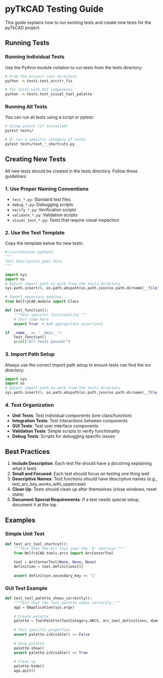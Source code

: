 # pyTkCAD Testing Guide

This guide explains how to run existing tests and create new tests for the pyTkCAD project.

## Running Tests

### Running Individual Tests

Use the Python module notation to run tests from the tests directory:

```bash
# From the project root directory
python -m tests.test_arcctr_fix

# For tests with GUI components
python -m tests.test_visual_tool_palette
```

### Running All Tests

You can run all tests using a script or pytest:

```bash
# Using pytest (if installed)
pytest tests/

# Or run a specific category of tests
pytest tests/test_*_shortcuts.py
```

## Creating New Tests

All new tests should be created in the tests directory. Follow these guidelines:

### 1. Use Proper Naming Conventions

- `test_*.py`: Standard test files
- `debug_*.py`: Debugging scripts
- `verify_*.py`: Verification scripts
- `validate_*.py`: Validation scripts
- `visual_test_*.py`: Tests that require visual inspection

### 2. Use the Test Template

Copy the template below for new tests:

```python
#!/usr/bin/env python3
"""
Test description goes here.
"""

import sys
import os
# Adjust import path to work from the tests directory
sys.path.insert(0, os.path.abspath(os.path.join(os.path.dirname(__file__), '..')))

# Import necessary modules
from BelfryCAD.module import Class

def test_function():
    """Test specific functionality."""
    # Test code here
    assert True  # Add appropriate assertions

if __name__ == "__main__":
    test_function()
    print("All tests passed!")
```

### 3. Import Path Setup

Always use the correct import path setup to ensure tests can find the src directory:

```python
import sys
import os
# Adjust import path to work from the tests directory
sys.path.insert(0, os.path.abspath(os.path.join(os.path.dirname(__file__), '..')))
```

### 4. Test Organization

- **Unit Tests**: Test individual components (one class/function)
- **Integration Tests**: Test interactions between components
- **GUI Tests**: Test user interface components
- **Validation Tests**: Simple scripts to verify functionality
- **Debug Tests**: Scripts for debugging specific issues

## Best Practices

1. **Include Description**: Each test file should have a docstring explaining what it tests
2. **Small and Focused**: Each test should focus on testing one thing well
3. **Descriptive Names**: Test functions should have descriptive names (e.g., test_arc_key_works_with_uppercase)
4. **Clean Up**: Tests should clean up after themselves (close windows, reset state)
5. **Document Special Requirements**: If a test needs special setup, document it at the top

## Examples

### Simple Unit Test

```python
def test_arc_tool_shortcut():
    """Test that the Arc tool uses the 'A' shortcut."""
    from BelfryCAD.tools.arcs import ArcCenterTool
    
    tool = ArcCenterTool(None, None, None)
    definition = tool.definitions[0]
    
    assert definition.secondary_key == 'C'
```

### GUI Test Example

```python
def test_tool_palette_shows_correctly():
    """Test that the tool palette shows correctly."""
    app = QApplication(sys.argv)
    
    # Create palette
    palette = ToolPalette(ToolCategory.ARCS, arc_tool_definitions, dummy_icon_loader)
    
    # Test specific properties
    assert palette.isVisible() == False
    
    # Show palette
    palette.show()
    assert palette.isVisible() == True
    
    # Clean up
    palette.hide()
    app.quit()
```
